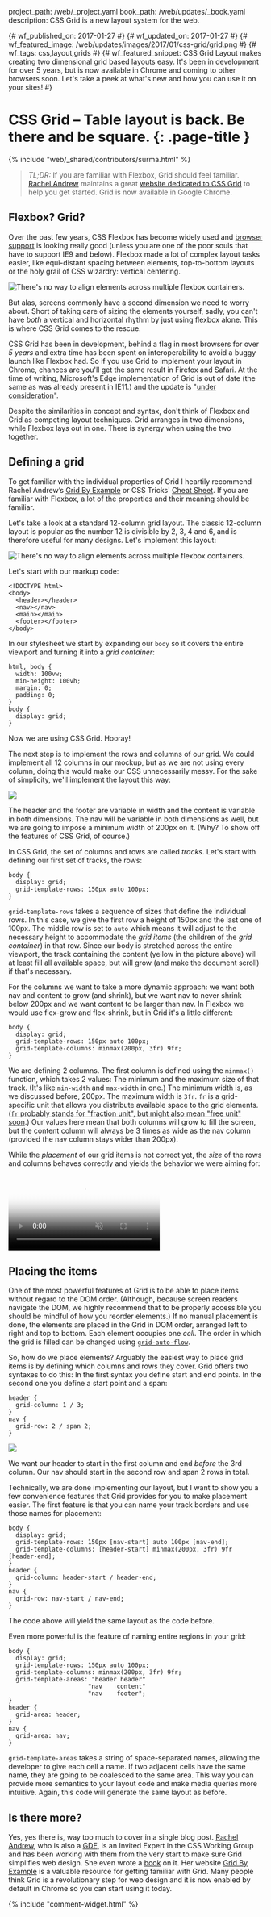 project_path: /web/_project.yaml
book_path: /web/updates/_book.yaml
description: CSS Grid is a new layout system for the web.


{# wf_published_on: 2017-01-27 #}
{# wf_updated_on: 2017-01-27 #}
{# wf_featured_image: /web/updates/images/2017/01/css-grid/grid.png #}
{# wf_tags: css,layout,grids #}
{# wf_featured_snippet: CSS Grid Layout makes creating two dimensional grid based layouts easy. It's been in development for over 5 years, but is now available in Chrome and coming to other browsers soon. Let's take a peek at what's new and how you can use it on your sites! #}

# CSS Grid – Table layout is back. Be there and be square. {: .page-title }

{% include "web/_shared/contributors/surma.html" %}

> *TL;DR:* If you are familiar with Flexbox, Grid should feel familiar.
[Rachel Andrew](https://twitter.com/Rachelandrew) maintains a great
[website dedicated to CSS Grid](http://gridbyexample.com/) to help you get
started. Grid is now available in Google Chrome.

## Flexbox? Grid?

Over the past few years, CSS Flexbox has become widely used and
[browser support](http://caniuse.com/#feat=flexbox) is looking really good
(unless you are one of the poor souls that have to support IE9 and below).
Flexbox made a lot of complex layout tasks easier, like equi-distant spacing
between elements, top-to-bottom layouts or the holy grail of CSS wizardry:
vertical centering.

<img src="/web/updates/images/2017/01/css-grid/alignproblem.png" alt="There's no way to align elements across multiple flexbox containers." class="attempt-right">

But alas, screens commonly have a second dimension we need to worry about.
Short of taking care of sizing the elements yourself, sadly, you can't have
*both* a vertical and horizontal rhythm by just using flexbox alone. This is
where CSS Grid comes to the rescue.

CSS Grid has been in development, behind a flag in most browsers for over
*5 years* and extra time has been spent on interoperability to avoid a
buggy launch like Flexbox had. So if you use Grid to implement your layout in
Chrome, chances are you'll get the same result in Firefox and Safari. At the
time of writing, Microsoft's Edge implementation of Grid is out of date (the
same as was already present in IE11.) and the update is
"[under consideration](https://developer.microsoft.com/en-us/microsoft-edge/platform/status/gridupdate/)".

Despite the similarities in concept and syntax, don't think of Flexbox and Grid
as competing layout techniques. Grid arranges in two dimensions, while Flexbox
lays out in one. There is synergy when using the two together.

## Defining a grid

To get familiar with the individual properties of Grid I heartily recommend
Rachel Andrew’s [Grid By Example](http://gridbyexample.com) or CSS Tricks'
[Cheat Sheet](https://css-tricks.com/snippets/css/complete-guide-grid/). If you
are familiar with Flexbox, a lot of the properties and their meaning should be
familiar.

Let's take a look at a standard 12-column grid layout. The classic 12-column
layout is popular as the number 12 is divisible by 2, 3, 4 and 6, and is
therefore useful for many designs. Let's implement this layout:

<img src="/web/updates/images/2017/01/css-grid/examplelayout.png" alt="There's no way to align elements across multiple flexbox containers." class="attempt-right">

Let's start with our markup code:

    <!DOCTYPE html>
    <body>
      <header></header>
      <nav></nav>
      <main></main>
      <footer></footer>
    </body>

In our stylesheet we start by expanding our `body` so it covers the entire
viewport and turning it into a *grid container*:

    html, body {
      width: 100vw;
      min-height: 100vh;
      margin: 0;
      padding: 0;
    }
    body {
      display: grid;
    }

Now we are using CSS Grid. Hooray!

The next step is to implement the rows and columns of our grid. We could
implement all 12 columns in our mockup, but as we are not using every column,
doing this would make our CSS unnecessarily messy. For the sake of simplicity,
we'll implement the layout this way:

<img src="/web/updates/images/2017/01/css-grid/simplifiedexamplelayout.png" class="attempt-right">

The header and the footer are variable in width and the content is variable in
both dimensions. The nav will be variable in both dimensions as well, but we are
going to impose a minimum width of 200px on it. (Why? To show off the features of
CSS Grid, of course.)

In CSS Grid, the set of columns and rows are called *tracks*. Let's start with
defining our first set of tracks, the rows:

    body {
      display: grid;
      grid-template-rows: 150px auto 100px;
    }

`grid-template-rows` takes a sequence of sizes that define the individual rows.
In this case, we give the first row a height of 150px and the last one of 100px.
The middle row is set to `auto` which means it will adjust to the necessary
height to accommodate the *grid items* (the children of the *grid container*) in
that row. Since our body is stretched across the entire viewport, the track
containing the content (yellow in the picture above) will at least fill all
available space, but will grow (and make the document scroll) if that's
necessary.

For the columns we want to take a more dynamic approach: we want both nav and
content to grow (and shrink), but we want nav to never shrink below 200px
and we want content to be larger than nav. In Flexbox we would use flex-grow and
flex-shrink, but in Grid it's a little different:

    body {
      display: grid;
      grid-template-rows: 150px auto 100px;
      grid-template-columns: minmax(200px, 3fr) 9fr;
    }

We are defining 2 columns. The first column is defined using the `minmax()`
function, which takes 2 values: The minimum and the maximum size of that track.
(It's like `min-width` and `max-width` in one.) The minimum width is, as we
discussed before, 200px. The maximum width is `3fr`. `fr` is a grid-specific
unit that allows you distribute available space to the grid elements.
([`fr` probably stands for "fraction unit", but might also mean "free unit" soon](https://twitter.com/DasSurma/status/815910270023430144).)
Our values here mean that both columns will grow to fill the screen, but the
content column will always be 3 times as wide as the nav column (provided the
nav column stays wider than 200px).

While the *placement* of our grid items is not correct yet, the *size* of the
rows and columns behaves correctly and yields the behavior we were aiming for:

<video controls autoplay loop muted poster="/web/updates/images/2017/01/css-grid/poster.png">
  <source src="https://storage.googleapis.com/webfundamentals-assets/css-grid/responsive_vp8.webm" type="video/webm; codecs=vp8">
  <source src="https://storage.googleapis.com/webfundamentals-assets/css-grid/responsive_x264.mp4" type="video/mp4; codecs=h264">
</video>

## Placing the items

One of the most powerful features of Grid is to be able to place items without
regard to the DOM order. (Although, because screen readers navigate the DOM,
we highly recommend that to be properly accessible you should be mindful of how
you reorder elements.) If no manual placement is done, the elements are placed
in the Grid in DOM order, arranged left to right and top to bottom. Each element
occupies one *cell*. The order in which the grid is filled can be changed using
[`grid-auto-flow`](https://developer.mozilla.org/en-US/docs/Web/CSS/grid-auto-flow).

So, how do we place elements? Arguably the easiest way to place grid items is by
defining which columns and rows they cover. Grid offers two syntaxes to do this:
In the first syntax you define start and end points. In the second one you define
a start point and a span:

    header {
      grid-column: 1 / 3;
    }
    nav {
      grid-row: 2 / span 2;
    }

<img src="/web/updates/images/2017/01/css-grid/manualplacement.png"  class="attempt-right">

We want our header to start in the first column and end *before* the 3rd column.
Our nav should start in the second row and span 2 rows in total.

Technically, we are done implementing our layout, but I want to show you a few
convenience features that Grid provides for you to make placement easier. The
first feature is that you can name your track borders and use those names for
placement:

    body {
      display: grid;
      grid-template-rows: 150px [nav-start] auto 100px [nav-end];
      grid-template-columns: [header-start] minmax(200px, 3fr) 9fr [header-end];
    }
    header {
      grid-column: header-start / header-end;
    }
    nav {
      grid-row: nav-start / nav-end;
    }

The code above will yield the same layout as the code before.

Even more powerful is the feature of naming entire regions in your grid:

    body {
      display: grid;
      grid-template-rows: 150px auto 100px;
      grid-template-columns: minmax(200px, 3fr) 9fr;
      grid-template-areas: "header header"
                          "nav    content"
                          "nav    footer";
    }
    header {
      grid-area: header;
    }
    nav {
      grid-area: nav;
    }

`grid-template-areas` takes a string of space-separated names, allowing the
developer to give each cell a name. If two adjacent cells have the same name,
they are going to be coalesced to the same area. This way you can provide more
semantics to your layout code and make media queries more intuitive. Again, this
code will generate the same layout as before.

## Is there more?

Yes, yes there is, way too much to cover in a single blog post.
[Rachel Andrew](https://twitter.com/Rachelandrew), who is also a
[GDE](/experts/people/rachel-andrew), is an Invited
Expert in the CSS Working Group and has been working with them from the very start
to make sure Grid simplifies web design. She even wrote a
[book](https://abookapart.com/products/get-ready-for-css-grid-layout) on it. Her
website [Grid By Example](http://gridbyexample.com/) is a valuable
resource for getting familiar with Grid. Many people think Grid is a
revolutionary
step for web design and it is now enabled by default in Chrome so you can start
using it today.

{% include "comment-widget.html" %}
